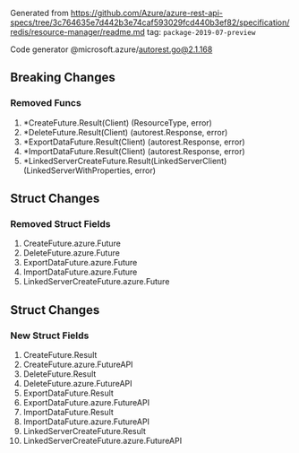 Generated from https://github.com/Azure/azure-rest-api-specs/tree/3c764635e7d442b3e74caf593029fcd440b3ef82/specification/redis/resource-manager/readme.md tag: `package-2019-07-preview`

Code generator @microsoft.azure/autorest.go@2.1.168

## Breaking Changes

### Removed Funcs

1. *CreateFuture.Result(Client) (ResourceType, error)
1. *DeleteFuture.Result(Client) (autorest.Response, error)
1. *ExportDataFuture.Result(Client) (autorest.Response, error)
1. *ImportDataFuture.Result(Client) (autorest.Response, error)
1. *LinkedServerCreateFuture.Result(LinkedServerClient) (LinkedServerWithProperties, error)

## Struct Changes

### Removed Struct Fields

1. CreateFuture.azure.Future
1. DeleteFuture.azure.Future
1. ExportDataFuture.azure.Future
1. ImportDataFuture.azure.Future
1. LinkedServerCreateFuture.azure.Future

## Struct Changes

### New Struct Fields

1. CreateFuture.Result
1. CreateFuture.azure.FutureAPI
1. DeleteFuture.Result
1. DeleteFuture.azure.FutureAPI
1. ExportDataFuture.Result
1. ExportDataFuture.azure.FutureAPI
1. ImportDataFuture.Result
1. ImportDataFuture.azure.FutureAPI
1. LinkedServerCreateFuture.Result
1. LinkedServerCreateFuture.azure.FutureAPI
